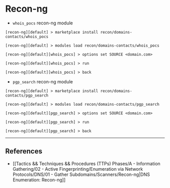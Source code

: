 # Recon-ng

- `whois_pocs` recon-ng module

```
[recon-ng][default] > marketplace install recon/domains-contacts/whois_pocs

[recon-ng][default] > modules load recon/domains-contacts/whois_pocs

[recon-ng][default][whois_pocs] > options set SOURCE <domain.com>

[recon-ng][default][whois_pocs] > run

[recon-ng][default][whois_pocs] > back
```

- `pgp_search` recon-ng module

```
[recon-ng][default] > marketplace install recon/domains-contacts/pgp_search

[recon-ng][default] > modules load recon/domains-contacts/pgp_search

[recon-ng][default][pgp_search] > options set SOURCE <domain.com>

[recon-ng][default][pgp_search] > run

[recon-ng][default][pgp_search] > back
```

---
## References

- [[Tactics && Techniques && Procedures (TTPs) Phases/A - Information Gathering/02 - Active Fingerprinting/Enumeration via Network Protocols/DNS/01 - Gather Subdomains/Scanners/Recon-ng|DNS Enumeration: Recon-ng]]